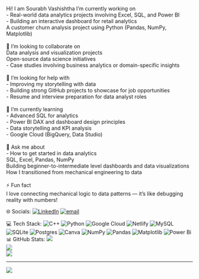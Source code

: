 Hi! I am Sourabh Vashishtha 
I’m currently working on<br>- Real-world data analytics projects involving Excel, SQL, and Power BI  <br>- Building an interactive dashboard for retail analytics  <br> A customer churn analysis project using Python (Pandas, NumPy, Matplotlib)<br><br>🤝 I’m looking to collaborate on<br> Data analysis and visualization projects  <br> Open-source data science initiatives  <br>- Case studies involving business analytics or domain-specific insights<br><br> 🙋 I’m looking for help with<br>- Improving my storytelling with data  <br>- Building strong GitHub projects to showcase for job opportunities  <br>- Resume and interview preparation for data analyst roles<br><br> 🌱 I’m currently learning<br>- Advanced SQL for analytics  <br>- Power BI DAX and dashboard design principles  <br>- Data storytelling and KPI analysis  <br>- Google Cloud (BigQuery, Data Studio)<br><br> 💬 Ask me about<br>- How to get started in data analytics  <br> SQL, Excel, Pandas, NumPy  <br> Building beginner-to-intermediate level dashboards and data visualizations  <br> How I transitioned from mechanical engineering to data<br><br> ⚡ Fun fact<br>I love connecting mechanical logic to data patterns — it’s like debugging reality with numbers!<br>


 🌐 Socials:
[![LinkedIn](https://img.shields.io/badge/LinkedIn-%230077B5.svg?logo=linkedin&logoColor=white)](https://linkedin.com/in/linkedin.com/in/sourabhvashistha9015) [![email](https://img.shields.io/badge/Email-D14836?logo=gmail&logoColor=white)](mailto:Sourabhsharma14042@gmail.com) 

💻 Tech Stack:
![C++](https://img.shields.io/badge/c++-%2300599C.svg?style=for-the-badge&logo=c%2B%2B&logoColor=white) ![Python](https://img.shields.io/badge/python-3670A0?style=for-the-badge&logo=python&logoColor=ffdd54) ![Google Cloud](https://img.shields.io/badge/GoogleCloud-%234285F4.svg?style=for-the-badge&logo=google-cloud&logoColor=white) ![Netlify](https://img.shields.io/badge/netlify-%23000000.svg?style=for-the-badge&logo=netlify&logoColor=#00C7B7) ![MySQL](https://img.shields.io/badge/mysql-4479A1.svg?style=for-the-badge&logo=mysql&logoColor=white) ![SQLite](https://img.shields.io/badge/sqlite-%2307405e.svg?style=for-the-badge&logo=sqlite&logoColor=white) ![Postgres](https://img.shields.io/badge/postgres-%23316192.svg?style=for-the-badge&logo=postgresql&logoColor=white) ![Canva](https://img.shields.io/badge/Canva-%2300C4CC.svg?style=for-the-badge&logo=Canva&logoColor=white) ![NumPy](https://img.shields.io/badge/numpy-%23013243.svg?style=for-the-badge&logo=numpy&logoColor=white) ![Pandas](https://img.shields.io/badge/pandas-%23150458.svg?style=for-the-badge&logo=pandas&logoColor=white) ![Matplotlib](https://img.shields.io/badge/Matplotlib-%23ffffff.svg?style=for-the-badge&logo=Matplotlib&logoColor=black) ![Power Bi](https://img.shields.io/badge/power_bi-F2C811?style=for-the-badge&logo=powerbi&logoColor=black)
📊 GitHub Stats:
![](https://github-readme-stats.vercel.app/api?username=CosmicCoder142&theme=dark&hide_border=false&include_all_commits=false&count_private=false)<br/>
![](https://nirzak-streak-stats.vercel.app/?user=CosmicCoder142&theme=dark&hide_border=false)<br/>
![](https://github-readme-stats.vercel.app/api/top-langs/?username=CosmicCoder142&theme=dark&hide_border=false&include_all_commits=false&count_private=false&layout=compact)

---
[![](https://visitcount.itsvg.in/api?id=CosmicCoder142&icon=0&color=0)](https://visitcount.itsvg.in)

<!-- Proudly created with GPRM ( https://gprm.itsvg.in ) -->
